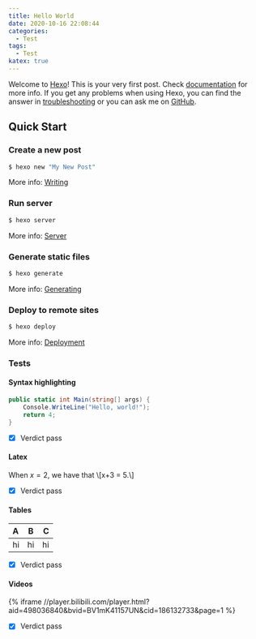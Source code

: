 ```yaml
---
title: Hello World
date: 2020-10-16 22:08:44
categories:
  - Test
tags:
  - Test
katex: true
---
```

Welcome to [Hexo](https://hexo.io/)! This is your very first post. Check [documentation](https://hexo.io/docs/) for more info. If you get any problems when using Hexo, you can find the answer in [troubleshooting](https://hexo.io/docs/troubleshooting.html) or you can ask me on [GitHub](https://github.com/hexojs/hexo/issues).

## Quick Start

### Create a new post

``` bash
$ hexo new "My New Post"
```

More info: [Writing](https://hexo.io/docs/writing.html)

### Run server

```bash
$ hexo server
```

More info: [Server](https://hexo.io/docs/server.html)

### Generate static files

``` bash
$ hexo generate
```

More info: [Generating](https://hexo.io/docs/generating.html)

### Deploy to remote sites

``` bash
$ hexo deploy
```

More info: [Deployment](https://hexo.io/docs/one-command-deployment.html)

### Tests

#### Syntax highlighting

```cs
public static int Main(string[] args) {
    Console.WriteLine("Hello, world!");
    return 4;
}
```

- [x] Verdict pass

#### Latex

When $x = 2$, we have that 
\\[x+3 = 5.\\]

- [x] Verdict pass

#### Tables

| A    |   B   |    C |
| :--- | :---: | ---: |
| hi   |  hi   |   hi |

- [x] Verdict pass

#### Videos

{% iframe //player.bilibili.com/player.html?aid=498036840&bvid=BV1mK41157UN&cid=186132733&page=1 %}

- [x] Verdict pass

